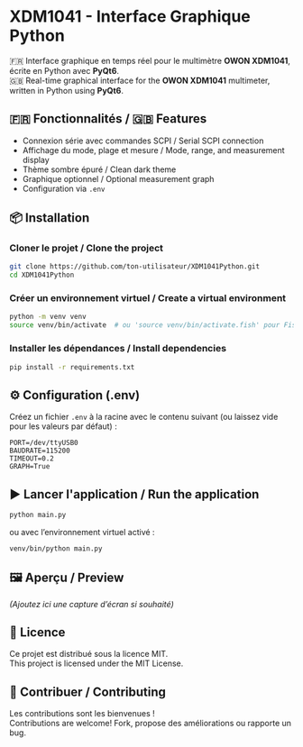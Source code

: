 # XDM1041 - Interface Graphique Python

🇫🇷 Interface graphique en temps réel pour le multimètre **OWON XDM1041**, écrite en Python avec **PyQt6**.  
🇬🇧 Real-time graphical interface for the **OWON XDM1041** multimeter, written in Python using **PyQt6**.

## 🇫🇷 Fonctionnalités / 🇬🇧 Features

- Connexion série avec commandes SCPI / Serial SCPI connection
- Affichage du mode, plage et mesure / Mode, range, and measurement display
- Thème sombre épuré / Clean dark theme
- Graphique optionnel / Optional measurement graph
- Configuration via `.env`

## 📦 Installation

### Cloner le projet / Clone the project

```bash
git clone https://github.com/ton-utilisateur/XDM1041Python.git
cd XDM1041Python
```

### Créer un environnement virtuel / Create a virtual environment

```bash
python -m venv venv
source venv/bin/activate  # ou 'source venv/bin/activate.fish' pour Fish
```

### Installer les dépendances / Install dependencies

```bash
pip install -r requirements.txt
```

## ⚙️ Configuration (.env)

Créez un fichier `.env` à la racine avec le contenu suivant (ou laissez vide pour les valeurs par défaut) :

```env
PORT=/dev/ttyUSB0
BAUDRATE=115200
TIMEOUT=0.2
GRAPH=True
```

## ▶️ Lancer l'application / Run the application

```bash
python main.py
```

ou avec l’environnement virtuel activé :

```bash
venv/bin/python main.py
```

## 🖼️ Aperçu / Preview

*(Ajoutez ici une capture d’écran si souhaité)*

## 📄 Licence

Ce projet est distribué sous la licence MIT.  
This project is licensed under the MIT License.

## 🤝 Contribuer / Contributing

Les contributions sont les bienvenues !  
Contributions are welcome! Fork, propose des améliorations ou rapporte un bug.